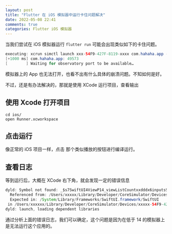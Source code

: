 ```yaml
---
layout: post
title: "Flutter 在 iOS 模拟器中运行卡住问题解决"
date: 2022-05-08 22:41
comments: true
categories: Flutter iOS 模拟器 
---
```



当我们尝试在 iOS 模拟器运行 `flutter run` 可能会出现类似如下的卡住问题。

```java
executing: xcrun simctl launch xxx-54F9-427F-8119-xxxx com.hahaha.app --enable-dart-profiling --enable-checked-mode --verify-entry-points --observatory-port=0
[+1000 ms] com.hahaha.app: 49573
[        ] Waiting for observatory port to be available…
```

模拟器上的 App 也无法打开，也看不出有什么具体的崩溃问题。不知如何是好。

<!--more-->


不过，还是有办法解决的，那就是使用 XCode 运行项目，查看输出


## 使用 Xcode 打开项目
```
cd ios/
open Runner.xcworkspace
```

## 点击运行
像正常的 iOS 项目一样，点击 那个类似播放的按钮进行编译运行。

## 查看日志

等到运行后，大概在 XCode 右下角，就会发现一定的错误信息
```java
dyld: Symbol not found: _$s7SwiftUI4ViewP14_viewListCountxxdddx6inputsSiSgxxxAA01_ceF6xxdxxddInputsV_tFZxxxxTq
  Referenced from: /Users/xxxxx/Library/Developer/CoreSimulator/Devices/xxxxddxx-54F9-427F-8119-xxxxx/data/Containers/Bundle/Application/xxxx-8791-4B78xxx-A9C1-381572AC1A2B/Runner.app/Frameworks/abcde.framework/abcde (which was built for iOS 14.0)
  Expected in: /System/Library/Frameworks/SwiftUI.framework/SwiftUI
 in /Users/xxxxxx/Library/Developer/CoreSimulator/Devices/xxxxx-54F9-427F-8119-xxxxxx/data/Containers/Bundle/Application/xxxxx-8791-4B78-xxxx-381572xAC1A2B/Runner.app/Frameworks/abcde.framework/abcde
dyld: launch, loading dependent libraries
```


通过分析上面的错误日志，我们可以确定，这个问题是因为在低于 14 的模拟器上是无法运行这个应用的。


